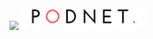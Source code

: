 ![](https://thepodnet.com/images/logo/logo-podnet-new.png)
![](/static/images/Logo/Podnet_Bangalore-1.png)
